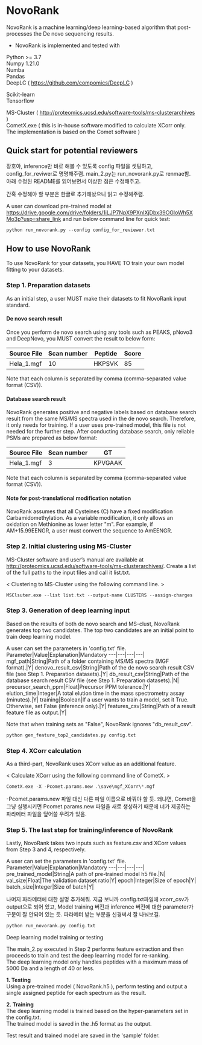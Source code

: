 # NovoRank
NovoRank is a machine learning/deep learning-based algorithm that post-processes the De novo sequencing results.

- NovoRank is implemented and tested with

Python >= 3.7 \
Numpy 1.21.0 \
Numba \
Pandas \
DeepLC ( https://github.com/compomics/DeepLC )

Scikit-learn \
Tensorflow

MS-Cluster ( http://proteomics.ucsd.edu/software-tools/ms-clusterarchives ) \
CometX.exe ( this is in-house software modified to calculate XCorr only. The implementation is based on the Comet software )

## Quick start for potential reviewers

장호야, inference만 바로 해볼 수 있도록 config 파일을 셋팅하고, config_for_reviwer로 명명해주렴.
main_2.py는 run_novorank.py로 renmae함.
아래 수정된 README를 읽어보면서 이상한 점은 수정해주고.

간혹 수정해야 할 부분은 한글로 추가해놨으니 읽고 수정해주렴.

A user can download pre-trained model at https://drive.google.com/drive/folders/1iLJP7NpX9PXnIXjDbx39OGloWh5XMo3p?usp=share_link and run below command line for quick test:


```c
python run_novorank.py --config config_for_reviewer.txt
```

## How to use NovoRank

To use NovoRank for your datasets, you HAVE TO train your own model fitting to your datasets.

### Step 1. Preparation datasets
As an initial step, a user MUST make their datasets to fit NovoRank input standard.

#### De novo search result
Once you perform de novo search using any tools such as PEAKS, pNovo3 and DeepNovo, you MUST convert the result to below form:

Source File|Scan number|Peptide|Score
---|---|---|---|
Hela_1.mgf|10|HKPSVK|85|

Note that each column is separated by comma (comma-separated value format (CSV)).

#### Database search result
NovoRank generates positive and negative labels based on database search result from the same MS/MS spectra used in the de novo search. Therefore, it only needs for training. If a user uses pre-trained model, this file is not needed for the further step. After conducting database search, only reliable PSMs are prepared as below format:

Source File|Scan number|GT
---|---|---|
Hela_1.mgf|3|KPVGAAK| 

Note that each column is separated by comma (comma-separated value format (CSV)).

#### Note for post-translational modification notation
NovoRank assumes that all Cysteines (C) have a fixed modification Carbamidomethylation.
As a variable modification, it only allows an oxidation on Methionine as lower letter "m".
For example, if AM+15.99EENGR, a user must convert the sequence to AmEENGR.

### Step 2. Initial clustering using MS-Cluster

MS-Cluster software and user’s manual are available at http://proteomics.ucsd.edu/software-tools/ms-clusterarchives/. Create a list of the full paths to the input files and call it list.txt. 

< Clustering to MS-Cluster using the following command line. >
```c
MSClsuter.exe --list list.txt --output-name CLUSTERS --assign-charges
``` 

### Step 3. Generation of deep learning input
Based on the results of both de novo search and MS-clust, NovoRank generates top two candidates.
The top two candidates are an initial point to train deep learning model.

A user can set the parameters in 'config.txt' file.
Parameter|Value|Explanation|Mandatory
---|---|---|---|
mgf_path|String|Path of a folder containing MS/MS spectra (MGF format).|Y|
denovo_result_csv|String|Path of the de novo search result CSV file (see Step 1. Preparation datasets).|Y|
db_result_csv|String|Path of the database search result CSV file (see Step 1. Preparation datasets).|N|
precursor_search_ppm|Float|Precursor PPM tolerance.|Y|
elution_time|Integer|A total elution time in the mass spectrometry assay (minutes).|Y|
training|Boolean|If a user wants to train a model, set it True. Otherwise, set False (inference only).|Y|
features_csv|String|Path of a result feature file as output.|Y|

Note that when training sets as "False", NovoRank ignores "db_result_csv".

```c
python gen_feature_top2_candidates.py config.txt
```

### Step 4. XCorr calculation
As a third-part, NovoRank uses XCorr value as an additional feature.

< Calculate XCorr using the following command line of CometX. >

```c
CometX.exe -X -Pcomet.params.new .\save\mgf_XCorr\*.mgf
``` 

-Pcomet.params.new 파일 대신 다른 파일 이름으로 바꿔야 할 듯.
왜냐면, Comet을 그냥 실행시키면 Pcomet.params.new 파일을 새로 생성하기 때문에 너가 제공하는 파라메터 파일을 덮어쓸 우려가 있음.

### Step 5. The last step for training/inference of NovoRank
Lastly, NovoRank takes two inputs such as feature.csv and XCorr values from Step 3 and 4, respectively.

A user can set the parameters in 'config.txt' file.
Parameter|Value|Explanation|Mandatory
---|---|---|---|
pre_trained_model|String|A path of pre-trained model h5 file.|N|
val_size|Float|The validation dataset ratio|Y|
epoch|Integer|Size of epoch|Y|
batch_size|Integer|Size of batch|Y|

나머지 파라메터에 대한 설명 추가해줘. 지금 보니까 config.txt파일에 xcorr_csv가 output으로 되어 있고, 
Model training 버전과 inference 버전에 대한 parameter가 구분이 잘 안되어 있는 듯.
파라메터 받는 부분을 신경써서 잘 나눠보길.

```c
python run_novorank.py config.txt
```

Deep learning model training or testing

The main_2.py executed in Step 2 performs feature extraction and then proceeds to train and test the deep learning model for re-ranking.\
The deep learning model only handles peptides with a maximum mass of 5000 Da and a length of 40 or less.

**1. Testing** \
Using a pre-trained model ( NovoRank.h5 ), perform testing and output a single assigned peptide for each spectrum as the result.

**2. Training** \
The deep learning model is trained based on the hyper-parameters set in the config.txt. \
The trained model is saved in the .h5 format as the output.

Test result and trained model are saved in the 'sample' folder.

